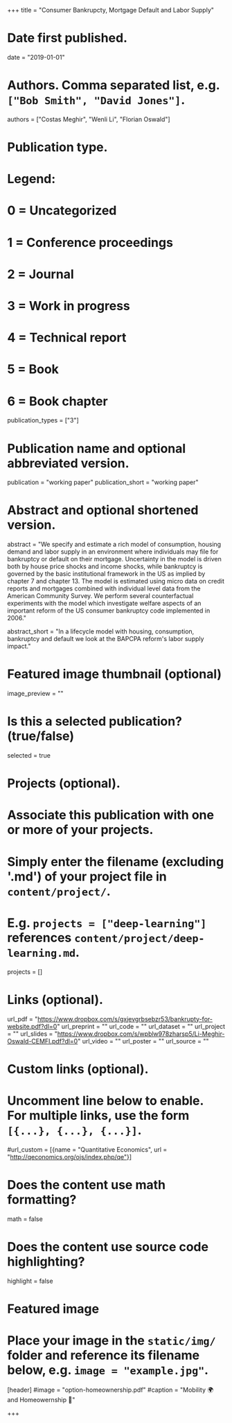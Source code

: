 +++
title = "Consumer Bankrupcty, Mortgage Default and Labor Supply"

# Date first published.
date = "2019-01-01"

# Authors. Comma separated list, e.g. `["Bob Smith", "David Jones"]`.
authors = ["Costas Meghir", "Wenli Li", "Florian Oswald"]

# Publication type.
# Legend:
# 0 = Uncategorized
# 1 = Conference proceedings
# 2 = Journal
# 3 = Work in progress
# 4 = Technical report
# 5 = Book
# 6 = Book chapter
publication_types = ["3"]

# Publication name and optional abbreviated version.
publication = "working paper"
publication_short = "working paper"

# Abstract and optional shortened version.
abstract = "We specify and estimate a rich model of consumption, housing demand and labor supply in an environment where individuals may file for bankruptcy or default on their mortgage. Uncertainty in the model is driven both by house price shocks and income shocks, while bankruptcy is governed by the basic institutional framework in the US as implied by chapter 7 and chapter 13. The model is estimated using micro data on credit reports and mortgages combined with individual level data from the American Community Survey. We perform several counterfactual experiments with the model which investigate welfare aspects of an important reform of the US consumer bankruptcy code implemented in 2006."

abstract_short = "In a lifecycle model with housing, consumption, bankruptcy and default we look at the BAPCPA reform's labor supply impact."

# Featured image thumbnail (optional)
image_preview = ""

# Is this a selected publication? (true/false)
selected = true

# Projects (optional).
#   Associate this publication with one or more of your projects.
#   Simply enter the filename (excluding '.md') of your project file in `content/project/`.
#   E.g. `projects = ["deep-learning"]` references `content/project/deep-learning.md`.
projects = []

# Links (optional).
url_pdf = "https://www.dropbox.com/s/gxjevgrbsebzr53/bankrupty-for-website.pdf?dl=0"
url_preprint = ""
url_code = ""
url_dataset = ""
url_project = ""
url_slides = "https://www.dropbox.com/s/wpblw978zharsp5/Li-Meghir-Oswald-CEMFI.pdf?dl=0"
url_video = ""
url_poster = ""
url_source = ""

# Custom links (optional).
#   Uncomment line below to enable. For multiple links, use the form `[{...}, {...}, {...}]`.
#url_custom = [{name = "Quantitative Economics", url = "http://qeconomics.org/ojs/index.php/qe"}]

# Does the content use math formatting?
math = false

# Does the content use source code highlighting?
highlight = false

# Featured image
# Place your image in the `static/img/` folder and reference its filename below, e.g. `image = "example.jpg"`.
[header]
#image = "option-homeownership.pdf"
#caption = "Mobility 🌍 and Homeowernship 🏡"

+++
